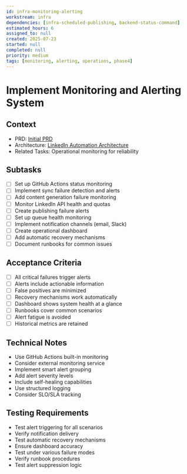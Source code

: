 ```yaml
---
id: infra-monitoring-alerting
workstream: infra
dependencies: [infra-scheduled-publishing, backend-status-command]
estimated_hours: 6
assigned_to: null
created: 2025-07-23
started: null
completed: null
priority: medium
tags: [monitoring, alerting, operations, phase4]
---
```


# Implement Monitoring and Alerting System

## Context
- PRD: [Initial PRD](../../../docs/product/initial-prd.md)
- Architecture: [LinkedIn Automation Architecture](../../../scratch/linkedin-automation-architecture.md)
- Related Tasks: Operational monitoring for reliability

## Subtasks
- [ ] Set up GitHub Actions status monitoring
- [ ] Implement sync failure detection and alerts
- [ ] Add content generation failure monitoring
- [ ] Monitor LinkedIn API health and quotas
- [ ] Create publishing failure alerts
- [ ] Set up queue health monitoring
- [ ] Implement notification channels (email, Slack)
- [ ] Create operational dashboard
- [ ] Add automatic recovery mechanisms
- [ ] Document runbooks for common issues

## Acceptance Criteria
- [ ] All critical failures trigger alerts
- [ ] Alerts include actionable information
- [ ] False positives are minimized
- [ ] Recovery mechanisms work automatically
- [ ] Dashboard shows system health at a glance
- [ ] Runbooks cover common scenarios
- [ ] Alert fatigue is avoided
- [ ] Historical metrics are retained

## Technical Notes
- Use GitHub Actions built-in monitoring
- Consider external monitoring service
- Implement smart alert grouping
- Add alert severity levels
- Include self-healing capabilities
- Use structured logging
- Consider SLO/SLA tracking

## Testing Requirements
- Test alert triggering for all scenarios
- Verify notification delivery
- Test automatic recovery mechanisms
- Ensure dashboard accuracy
- Test under various failure modes
- Verify runbook procedures
- Test alert suppression logic